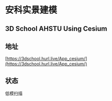 # 安科实景建模
3D School AHSTU Using Cesium
---

## 地址

[https://3dschool.hurl.live/App_cesium/](https://3dschool.hurl.live/App_cesium/)

## 状态

低模扫描

